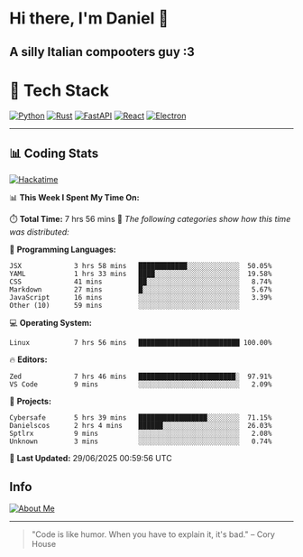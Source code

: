 # Hi there, I'm Daniel 👋

## A silly Italian compooters guy :3

# 🚀 Tech Stack

[![Python](https://img.shields.io/badge/Python-3.13%2B-blue?style=for-the-badge&logo=python&logoColor=white)](https://www.python.org/)
[![Rust](https://img.shields.io/badge/Rust-1.87%2B-black?style=for-the-badge&logo=rust&logoColor=white)](https://www.rust-lang.org/)
[![FastAPI](https://img.shields.io/badge/FastAPI-0.110.0%2B-green?style=for-the-badge&logo=fastapi&logoColor=white)](https://fastapi.tiangolo.com/)
[![React](https://img.shields.io/badge/React-19.1.0%2B-blue?style=for-the-badge&logo=react&logoColor=white)](https://react.dev/)
[![Electron](https://img.shields.io/badge/Electron-36.2.0%2B-dark?style=for-the-badge&logo=electron&logoColor=white)](https://www.electronjs.org/)

---

## 📊 Coding Stats

[![Hackatime](https://img.shields.io/badge/Hackatime-Hack%20Club-orange?style=for-the-badge&logo=wakatime&logoColor=white)](https://hackatime.hackclub.com)

<!--START_SECTION:waka-->
📊 **This Week I Spent My Time On:**

⏱️ **Total Time:** 7 hrs 56 mins
📝 *The following categories show how this time was distributed:*

💬 **Programming Languages:**
```text
JSX             3 hrs 58 mins   ████████████░░░░░░░░░░░░░  50.05%
YAML            1 hrs 33 mins   ████░░░░░░░░░░░░░░░░░░░░░  19.58%
CSS             41 mins         ██░░░░░░░░░░░░░░░░░░░░░░░   8.74%
Markdown        27 mins         █░░░░░░░░░░░░░░░░░░░░░░░░   5.67%
JavaScript      16 mins         ░░░░░░░░░░░░░░░░░░░░░░░░░   3.39%
Other (10)      59 mins         ░░░░░░░░░░░░░░░░░░░░░░░░░
```

💻 **Operating System:**
```text
Linux           7 hrs 56 mins   █████████████████████████ 100.00%
```

🔥 **Editors:**
```text
Zed             7 hrs 46 mins   ████████████████████████░  97.91%
VS Code         9 mins          ░░░░░░░░░░░░░░░░░░░░░░░░░   2.09%
```

📁 **Projects:**
```text
Cybersafe       5 hrs 39 mins   █████████████████░░░░░░░░  71.15%
Danielscos      2 hrs 4 mins    ██████░░░░░░░░░░░░░░░░░░░  26.03%
Sptlrx          9 mins          ░░░░░░░░░░░░░░░░░░░░░░░░░   2.08%
Unknown         3 mins          ░░░░░░░░░░░░░░░░░░░░░░░░░   0.74%
```

📅 **Last Updated:** 29/06/2025 00:59:56 UTC

<!--END_SECTION:waka-->


## Info
[![About Me](https://img.shields.io/badge/About--Me-black?style=for-the-badge&logo=numpy&logoColor=white)](https://danielscos.github.io/about_me)

---

> "Code is like humor. When you have to explain it, it's bad." – Cory House
